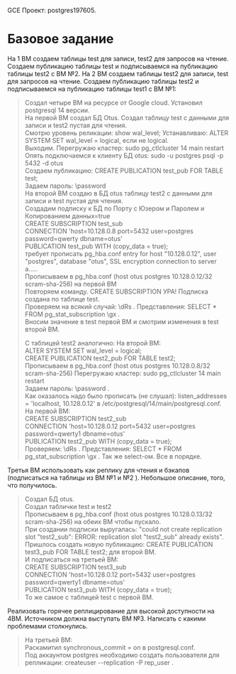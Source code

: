 GCE
Проект: postgres197605.

# Базовое задание 

На 1 ВМ создаем таблицы test для записи, test2 для запросов на чтение. Создаем публикацию таблицы test и подписываемся на публикацию таблицы test2 с ВМ №2. На 2 ВМ создаем таблицы test2 для записи, test для запросов на чтение. Создаем публикацию таблицы test2 и подписываемся на публикацию таблицы test1 с ВМ №1:

> Создал четыре ВМ на ресурсе от Google cloud. Установил postgresql 14 версии.  
> На первой ВМ создал БД Otus. Создал таблицу test с данными для записи и test2 пустая для чтения.  
> Смотрю уровень реликации: show wal_level; Устанавливаю: ALTER SYSTEM SET wal_level = logical, если не logical.  
> Выходим. Перегружаю кластер: sudo pg_ctlcluster 14 main restart  
> Опять подключаемся к клиенту БД otus: sudo -u postgres psql -p 5432 -d otus  
> Создаем публикацию: CREATE PUBLICATION test_pub FOR TABLE test;  
> Задаем пароль: \password   
> На второй ВМ создаю в БД otus таблицу test2 с данными для записи и test пустая для чтения.  
> Cоздадим подписку к БД по Порту с Юзером и Паролем и Копированием данных=true  
> CREATE SUBSCRIPTION test_sub   
> CONNECTION 'host=10.128.0.8 port=5432 user=postgres password=qwerty dbname=otus'   
> PUBLICATION test_pub WITH (copy_data = true);    
> требует прописать pg_hba.conf entry for host "10.128.0.12", user "postgres", database "otus", SSL encryption connection to server a.....   
> Прописываем в pg_hba.conf (host    otus            postgres        10.128.0.12/32          scram-sha-256) на первой ВМ  
> Повторяем команду. CREATE SUBSCRIPTION УРА! Подписка создана по таблице test.   
> Проверяем на всякий случай: \dRs . Представления: SELECT * FROM pg_stat_subscription \gx .   
> Вносим значение в test первой ВМ и смотрим изменения в test второй ВМ.    
>        
> C таблицей test2 аналогично: 
> На второй ВМ:  
> ALTER SYSTEM SET wal_level = logical;   
> CREATE PUBLICATION test2_pub FOR TABLE test2;   
> Прописываем в pg_hba.conf (host    otus            postgres        10.128.0.8/32          scram-sha-256)
> Перегружаю кластер: sudo pg_ctlcluster 14 main restart   
> Задаем пароль: \password .   
> Как оказалось надо было прописать (не слушал): listen_addresses = 'localhost, 10.128.0.12' в /etc/postgresql/14/main/postgresql.conf.   
> На первой ВМ:  
> CREATE SUBSCRIPTION test2_sub   
> CONNECTION 'host=10.128.0.12 port=5432 user=postgres password=qwerty1 dbname=otus'   
> PUBLICATION test2_pub WITH (copy_data = true);  
> Проверяем: \dRs . Представления: SELECT * FROM pg_stat_subscription \gx . Так же select-ом. Все в порядке.  


Третья ВМ использовать как реплику для чтения и бэкапов (подписаться на таблицы из ВМ №1 и №2 ). Небольшое описание, того, что получилось.

> Создал БД otus.  
> Создал таблички test и test2  
> Прописываем в pg_hba.conf (host    otus            postgres        10.128.0.13/32          scram-sha-256) на обеих ВМ чтобы пускало.  
> При создании подписки выругалась: "could not create replication slot "test2_sub": ERROR:  replication slot "test2_sub" already exists".  
> Пришлось создать новую публикацию: CREATE PUBLICATION test3_pub FOR TABLE test2; для второй ВМ.  
> И подписаться на третьей ВМ:   
> CREATE SUBSCRIPTION test3_sub     
> CONNECTION 'host=10.128.0.12 port=5432 user=postgres password=qwerty1 dbname=otus'   
> PUBLICATION test3_pub WITH (copy_data = true);  
> То же самое с таблицей test c первой ВМ.

Реализовать горячее реплицирование для высокой доступности на 4ВМ. Источником должна выступать ВМ №3. Написать с какими проблемами столкнулись.

> На третьей ВМ:  
> Раскамитил synchronous_commit = on в postgresql.conf.  
> Под аккаунтом postgres необходимо создать пользователя для репликации: createuser --replication -P rep_user .  
>   
> 
